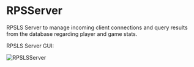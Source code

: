 # RPSServer
RPSLS Server to manage incoming client connections and query results from the database regarding player and game stats.

RPSLS Server GUI:

![RPSLSServer](https://user-images.githubusercontent.com/57767609/122618601-2f0acf80-d054-11eb-8923-ecb321e4c6de.png)
